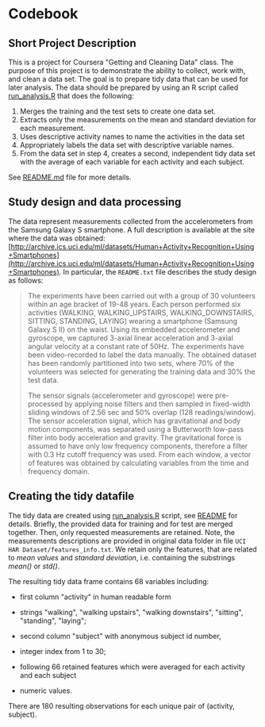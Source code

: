 # Codebook

## Short Project Description

This is a project for Coursera "Getting and Cleaning Data" class. The purpose of this project is to demonstrate the ability to collect, work with, and clean a data set. The goal is to prepare tidy data that can be used for later analysis. The data should be prepared by using an R script called [run_analysis.R](run_analysis.R) that does the following:

1. Merges the training and the test sets to create one data set.
2. Extracts only the measurements on the mean and standard deviation for each measurement. 
3. Uses descriptive activity names to name the activities in the data set
4. Appropriately labels the data set with descriptive variable names. 
5. From the data set in step 4, creates a second, independent tidy data set with the average of each variable for each activity and each subject.

See [README.md](README.md) file for more details.

## Study design and data processing

The data represent measurements collected from the accelerometers from the Samsung Galaxy S smartphone. A full description is available at the site where the data was obtained: [http://archive.ics.uci.edu/ml/datasets/Human+Activity+Recognition+Using+Smartphones](http://archive.ics.uci.edu/ml/datasets/Human+Activity+Recognition+Using+Smartphones). In particular, the ``README.txt`` file describes the study design as follows:

> The experiments have been carried out with a group of 30 volunteers within an age bracket of 19-48 years. Each person performed six activities (WALKING, WALKING_UPSTAIRS, WALKING_DOWNSTAIRS, SITTING, STANDING, LAYING) wearing a smartphone (Samsung Galaxy S II) on the waist. Using its embedded accelerometer and gyroscope, we captured 3-axial linear acceleration and 3-axial angular velocity at a constant rate of 50Hz. The experiments have been video-recorded to label the data manually. The obtained dataset has been randomly partitioned into two sets, where 70% of the volunteers was selected for generating the training data and 30% the test data.
>
> The sensor signals (accelerometer and gyroscope) were pre-processed by applying noise filters and then sampled in fixed-width sliding windows of 2.56 sec and 50% overlap (128 readings/window). The sensor acceleration signal, which has gravitational and body motion components, was separated using a Butterworth low-pass filter into body acceleration and gravity. The gravitational force is assumed to have only low frequency components, therefore a filter with 0.3 Hz cutoff frequency was used. From each window, a vector of features was obtained by calculating variables from the time and frequency domain.

## Creating the tidy datafile

The tidy data are created using [run_analysis.R](run_analysis.R) script, see [README](README.md) for details. Briefly, the provided data for training and for test are merged together. Then, only requested measurements are retained. Note, the measurements descriptions are provided in original data folder in file ``UCI HAR Dataset/features_info.txt``. We retain only the features, that are related to _mean values_ and _standard deviation_, i.e. containing the substrings _mean()_ or _std()_. 

The resulting tidy data frame contains 68 variables including:

* first column "activity" in human readable form
+ strings "walking", "walking upstairs", "walking downstairs", "sitting", "standing", "laying";
* second column "subject" with anonymous subject id number,
+ integer index from 1 to 30;
* following 66 retained features which were averaged for each activity and each subject
+ numeric values.

There are 180 resulting observations for each unique pair of (activity, subject).
